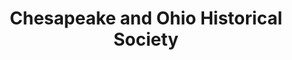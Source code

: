 ---
layout: repo
title: "Chesapeake and Ohio Historical Society"
id: 16562
permalink: repos/16562/
---